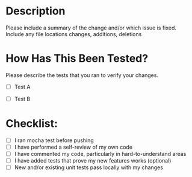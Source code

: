 # Description

Please include a summary of the change and/or which issue is fixed. 
Include any file locations changes, additions, deletions


# How Has This Been Tested?

Please describe the tests that you ran to verify your changes. 

- [ ] Test A
- [ ] Test B


# Checklist:

- [ ] I ran mocha test before pushing
- [ ] I have performed a self-review of my own code
- [ ] I have commented my code, particularly in hard-to-understand areas
- [ ] I have added tests that prove my new features works (optional)
- [ ] New and/or existing unit tests pass locally with my changes
